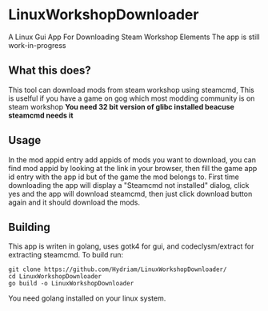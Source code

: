 # LinuxWorkshopDownloader
A Linux Gui App For Downloading Steam Workshop Elements
The app is still work-in-progress
## What this does?
This tool can download mods from steam workshop using steamcmd,
This is uselful if you have a game on gog which most modding community is on steam workshop
**You need 32 bit version of glibc installed beacuse steamcmd needs it**
## Usage
In the mod appid entry add appids of mods you want to download, you can find mod appid by looking at the link in your browser, then fill the game app id entry with the app id but of the game the mod belongs to.
First time downloading the app will display a "Steamcmd not installed" dialog, click yes and the app will download steamcmd, then just click download button again and it should download the mods.
## Building
This app is writen in golang, uses gotk4 for gui, and codeclysm/extract for extracting steamcmd.
To build run:
```
git clone https://github.com/Hydriam/LinuxWorkshopDownloader/
cd LinuxWorkshopDownloader
go build -o LinuxWorkshopDownloader
```
You need golang installed on your linux system.